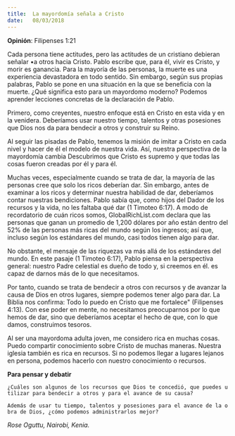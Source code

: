 ```yaml
---
title:  La mayordomía señala a Cristo 
date:   08/03/2018
---
```


**Opinión**: Filipenses 1:21 

Cada persona tiene actitudes, pero las actitudes de un cristiano debieran señalar •a otros hacia Cristo. Pablo escribe que, para él, vivir es Cristo, y morir es ganancia. Para la mayoría de las personas, la muerte es una experiencia devastadora en todo sentido. Sin embargo, según sus propias palabras, Pablo se pone en una situación en la que se beneficia con la muerte. ¿Qué significa esto para un mayordomo moderno? Podemos aprender lecciones concretas de la declaración de Pablo. 

Primero, como creyentes, nuestro enfoque está en Cristo en esta vida y en la venidera. Deberíamos usar nuestro tiempo, talentos y otras posesiones que Dios nos da para bendecir a otros y construir su Reino. 

Al seguir las pisadas de Pablo, tenemos la misión de imitar a Cristo en cada nivel y hacer de él el modelo de nuestra vida. Así, nuestra perspectiva de la mayordomía cambia Descubrimos que Cristo es supremo y que todas las cosas fueron creadas por él y para él. 

Muchas veces, especialmente cuando se trata de dar, la mayoría de las personas cree que solo los ricos deberían dar. Sin embargo, antes de examinar a los ricos y determinar nuestra habilidad de dar, deberíamos contar nuestras bendiciones. Pablo sabía que, como hijos del Dador de los recursos y la vida, no les faltaba qué dar (1 Timoteo 6:17). A modo de recordatorio de cuán ricos somos, GlobalRichList.com declara que las personas que ganan un promedio de 1,200 dólares por año están dentro del 52% de las personas más ricas del mundo según los ingresos; así que, incluso según los estándares del mundo, casi todos tienen algo para dar. 

No obstante, el mensaje de las riquezas va más allá de los estándares del mundo. En este pasaje (1 Timoteo 6:17), Pablo piensa en la perspectiva general: nuestro Padre celestial es dueño de todo y, si creemos en él. es capaz de darnos más de lo que necesitamos. 

Por tanto, cuando se trata de bendecir a otros con recursos y de avanzar la causa de Dios en otros lugares, siempre podemos tener algo para dar. La Biblia nos confirma: Todo lo puedo en Cristo que me fortalece" (Filipenses 4:13). Con ese poder en mente, no necesitamos preocuparnos por lo que hemos de dar, sino que deberíamos aceptar el hecho de que, con lo que damos, construimos tesoros. 

Al ser una mayordoma adulta joven, me considero rica en muchas cosas. Puedo compartir conocimiento sobre Cristo de muchas maneras. Nuestra iglesia también es rica en recursos. Si no podemos llegar a lugares lejanos en persona, podemos hacerlo con nuestro conocimiento o recursos. 

**Para pensar y debatir**

`¿Cuáles son algunos de los recursos que Dios te concedió, que puedes utilizar para bendecir a otros y para el avance de su causa?`

`Además de usar tu tiempo, talentos y posesiones para el avance de la obra de Dios, ¿cómo podemos administrarlos mejor?`

_Rose Oguttu, Nairobi, Kenia._